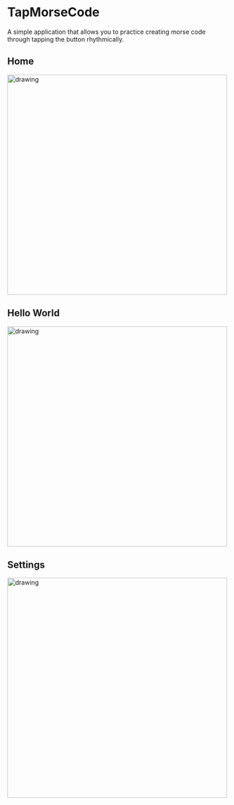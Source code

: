 # TapMorseCode
A simple application that allows you to practice creating morse code through tapping the button rhythmically.

## Home
<img src="https://www.dropbox.com/s/our8yz7hnlo37d4/MTap3.jpg?raw=1" alt="drawing" width="500"/>

## Hello World
<img src="https://www.dropbox.com/s/hfgiicjqcc22ctu/MTap2.jpg?raw=1" alt="drawing" width="500"/>

## Settings
<img src="https://www.dropbox.com/s/g2hxxgxl5zf8ll3/MTap1.jpg?raw=1" alt="drawing" width="500"/>

